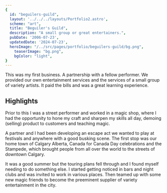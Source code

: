 ```yaml
---
{
  id: "beguilers-guild",
  layout: '../../../layouts/Portfolio2.astro',
  scheme: "art",
  title: "Beguiler's Guild",
  description: "A small group or great entertainers.",
  pubDate: '2006-07-23',
  updatedDate: '2024-07-23',
  heroImage: "/../src/pages/portfolio/beguilers-guild/bg.png",
	teaserImage: "bg.png",
	bgColor: "light",
}
---
```


This was my first business. A partnership with a fellow performer. We provided our own entertainment services and the services of a small group of variety artists. It paid the bills and was a great learning experience.

## Highlights

Prior to this I was a street performer and worked in a magic shop, where I had the opportunity to hone my craft and sharpen my skills all day, demoing (selling) product to customers and teaching magic.

A partner and I had been developing an escape act we wanted to play at festivals and anywhere with a good busking scene. The first stop was our home town of Calgary Alberta, Canada for Canada Day celebrations and the Stampede, which brought people from all over the world to the streets of downtown Calgary.

It was a good summer but the touring plans fell through and I found myself needing to do something else. I started getting noticed in bars and night clubs and was invited to work in various places. Then teamed up with some new magic friends to become the preeminent supplier of variety entertainment in the city.
